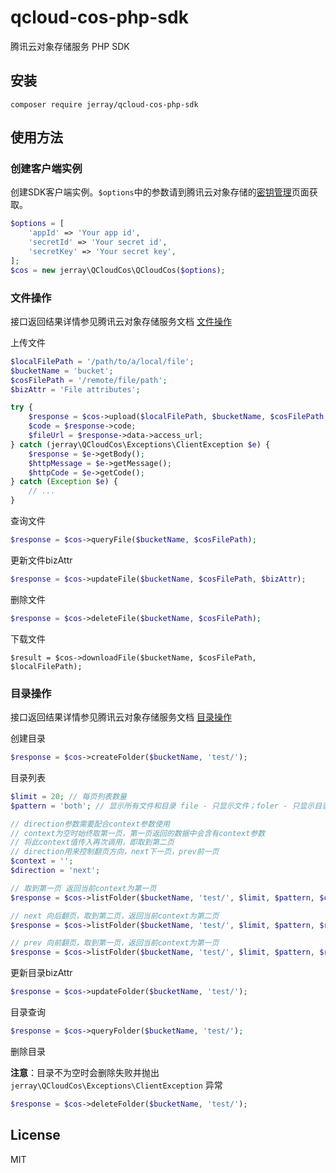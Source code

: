 qcloud-cos-php-sdk
===========

腾讯云对象存储服务 PHP SDK

安装
----

```
composer require jerray/qcloud-cos-php-sdk
```

使用方法
--------

### 创建客户端实例

创建SDK客户端实例。`$options`中的参数请到腾讯云对象存储的[密钥管理](https://console.qcloud.com/cos/project)页面获取。

```php
$options = [
    'appId' => 'Your app id',
    'secretId' => 'Your secret id',
    'secretKey' => 'Your secret key',
];
$cos = new jerray\QCloudCos\QCloudCos($options);
```

### 文件操作

接口返回结果详情参见腾讯云对象存储服务文档 [文件操作](http://www.qcloud.com/doc/product/227/%E6%96%87%E4%BB%B6%E6%93%8D%E4%BD%9C)

上传文件

```php
$localFilePath = '/path/to/a/local/file';
$bucketName = 'bucket';
$cosFilePath = '/remote/file/path';
$bizAttr = 'File attributes';

try {
    $response = $cos->upload($localFilePath, $bucketName, $cosFilePath, $bizAttr);
    $code = $response->code;
    $fileUrl = $response->data->access_url;
} catch (jerray\QCloudCos\Exceptions\ClientException $e) {
    $response = $e->getBody();
    $httpMessage = $e->getMessage();
    $httpCode = $e->getCode();
} catch (Exception $e) {
    // ...
}
```

查询文件

```php
$response = $cos->queryFile($bucketName, $cosFilePath);
```

更新文件bizAttr

```php
$response = $cos->updateFile($bucketName, $cosFilePath, $bizAttr);
```

删除文件

```php
$response = $cos->deleteFile($bucketName, $cosFilePath);
```

下载文件

```
$result = $cos->downloadFile($bucketName, $cosFilePath, $localFilePath);
```

### 目录操作

接口返回结果详情参见腾讯云对象存储服务文档 [目录操作](http://www.qcloud.com/doc/product/227/%E7%9B%AE%E5%BD%95%E6%93%8D%E4%BD%9C)

创建目录

```php
$response = $cos->createFolder($bucketName, 'test/');
```

目录列表

```php
$limit = 20; // 每页列表数量
$pattern = 'both'; // 显示所有文件和目录 file - 只显示文件；foler - 只显示目录

// direction参数需要配合context参数使用
// context为空时始终取第一页，第一页返回的数据中会含有context参数
// 将此context值传入再次调用，即取到第二页
// direction用来控制翻页方向，next下一页，prev前一页
$context = '';
$direction = 'next';

// 取到第一页 返回当前context为第一页
$response = $cos->listFolder($bucketName, 'test/', $limit, $pattern, $context, $direction);

// next 向后翻页，取到第二页，返回当前context为第二页
$response = $cos->listFolder($bucketName, 'test/', $limit, $pattern, $response->data->context, 'next');

// prev 向前翻页，取到第一页，返回当前context为第一页
$response = $cos->listFolder($bucketName, 'test/', $limit, $pattern, $response->data->context, 'prev');
```

更新目录bizAttr

```php
$response = $cos->updateFolder($bucketName, 'test/');
```

目录查询

```php
$response = $cos->queryFolder($bucketName, 'test/');
```

删除目录

**注意**：目录不为空时会删除失败并抛出 `jerray\QCloudCos\Exceptions\ClientException` 异常

```php
$response = $cos->deleteFolder($bucketName, 'test/');
```

License
--------------

MIT
